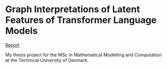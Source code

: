 # Graph Interpretations of Latent Features of Transformer Language Models
[Report](https://albertsgarde.github.io/thesis/report.pdf)

My thesis project for the MSc in Mathematical Modelling and Computation at the Technical University of Denmark.
